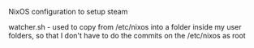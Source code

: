 NixOS configuration to setup steam

watcher.sh - used to copy from /etc/nixos into a folder inside my user folders, so that I don't have to do the commits on the /etc/nixos as root
